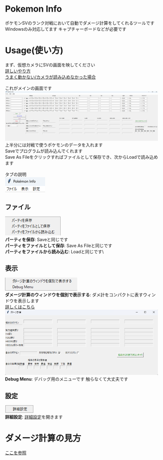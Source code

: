 # Pokemon Info
ポケモンSVのランク対戦において自動でダメージ計算をしてくれるツールです
Windowsのみ対応してます
キャプチャーボードなどが必要です

# Usage(使い方)
まず、仮想カメラにSVの画面を映してください\
[詳しいやり方](https://style1925.hateblo.jp/entry/obs-virtual-camera)\
[うまく動かない/カメラが読み込めなかった場合](https://github.com/tororo1066/pokemon_info/wiki/%E3%82%AB%E3%83%A1%E3%83%A9%E3%81%8C%E3%81%86%E3%81%BE%E3%81%8F%E8%AA%AD%E3%81%BF%E8%BE%BC%E3%82%81%E3%81%AA%E3%81%84%E6%99%82%E3%81%AB)\
\
これがメインの画面です
![img.png](readmeFiles/img.png)\
上半分には対戦で使うポケモンのデータを入れます\
Saveでプログラムが読み込んでくれます\
Save As Fileをクリックすればファイルとして保存でき、次からLoadで読み込めます\
\
タブの説明\
![img.png](readmeFiles/img2.png)
## ファイル
![img.png](readmeFiles/img3.png)\
**パーティを保存**: Saveと同じです\
**パーティをファイルとして保存**: Save As Fileと同じです\
**パーティをファイルから読み込む**: Loadと同じです\

## 表示
![img.png](readmeFiles/img4.png)\
**ダメージ計算のウィンドウを個別で表示する**: ダメ計をコンパクトに表すウィンドウを表示します\
[詳しくはこちら](https://github.com/tororo1066/pokemon_info/wiki/%E3%83%80%E3%83%A1%E3%83%BC%E3%82%B8%E8%A8%88%E7%AE%97%E3%81%AE%E8%A6%8B%E6%96%B9)
![img.png](readmeFiles/img5.png)
**Debug Menu**: デバッグ用のメニューです 触らなくて大丈夫です

## 設定
![img.png](readmeFiles/img6.png)\
**詳細設定**: [詳細設定](https://github.com/tororo1066/pokemon_info/wiki/%E8%A9%B3%E7%B4%B0%E8%A8%AD%E5%AE%9A)を開きます

# ダメージ計算の見方
[ここを参照](https://github.com/tororo1066/pokemon_info/wiki/%E3%83%80%E3%83%A1%E3%83%BC%E3%82%B8%E8%A8%88%E7%AE%97%E3%81%AE%E8%A6%8B%E6%96%B9)